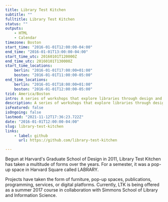 ```yaml
---
title: Library Test Kitchen
subtitle: ""
fulltitle: Library Test Kitchen
status: ""
outputs:
    - HTML
    - Calendar
timezone: Boston
start_time: "2016-01-01T12:00:00-04:00"
end_time: "2016-01-01T13:00:00-04:00"
start_time_utc: 20160101T120000Z
end_time_utc: 20160101T130000Z
start_time_locations:
    berlin: "2016-01-01T17:00:00+01:00"
    boston: "2016-01-01T11:00:00-05:00"
end_time_locations:
    berlin: "2016-01-01T18:00:00+01:00"
    boston: "2016-01-01T12:00:00-05:00"
tzid: America/Boston
intro: A series of workshops that explore libraries through design and making
description: A series of workshops that explore libraries through design and making
isFeatured: false
isOngoing: false
lastmod: "2021-11-12T17:36:23.722Z"
date: "2016-01-01T12:00:00-04:00"
slug: library-test-kitchen
links:
    - label: github
      url: https://github.com/library-test-kitchen

---
```

Begun at Harvard's Graduate School of Design in 2011, Library Test Kitchen has taken a multitude of forms over the years. For a semester, it was a pop-up space in Harvard Square called LABRARY.  

Projects have taken the form of furniture, pop-up spaces, publications, programming, services, or digital platforms. Currently, LTK is being offered as a summer 2017 course in collaboration with Simmons School of Library and Information Science.